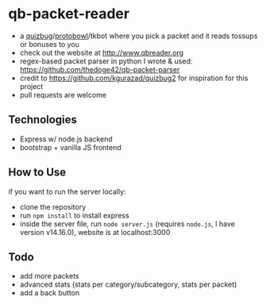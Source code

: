 # qb-packet-reader
- a [quizbug](https://quizbug2.karangurazada.com/)/[protobowl](https://protobowl.com/)/tkbot where you pick a packet and it reads tossups or bonuses to you
- check out the website at http://www.qbreader.org
- regex-based packet parser in python I wrote & used: https://github.com/thedoge42/qb-packet-parser
- credit to https://github.com/kgurazad/quizbug2 for inspiration for this project
- pull requests are welcome

## Technologies
- Express w/ node.js backend
- bootstrap + vanilla JS frontend

## How to Use
if you want to run the server locally:
- clone the repository
- run `npm install` to install express
- inside the server file, run `node server.js` (requires `node.js`, I have version v14.16.0), website is at localhost:3000

## Todo
- add more packets
- advanced stats (stats per category/subcategory, stats per packet)
- add a back button
